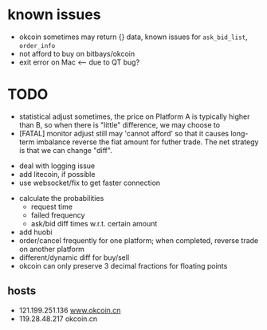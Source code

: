 # known issues
* okcoin sometimes may return {} data, known issues for `ask_bid_list`, `order_info`
* not afford to buy on bitbays/okcoin
* exit error on Mac <-- due to QT bug?

# TODO
* statistical adjust
   sometimes, the price on Platform A is typically higher than B, so when there is "little" difference, we may choose to
* [FATAL] monitor adjust still may 'cannot afford' so that it causes long-term imbalance
reverse the fiat amount for futher trade. The net strategy is that we can change "diff".
- deal with logging issue
- add litecoin, if possible
- use websocket/fix to get faster connection
* calculate the probabilities
    - request time
    - failed frequency
    - ask/bid diff times w.r.t. certain amount
* add huobi
* order/cancel frequently for one platform; when completed, reverse trade on another platform
* different/dynamic diff for buy/sell
* okcoin can only preserve 3 decimal fractions for floating points

## hosts
- 121.199.251.136 www.okcoin.cn
- 119.28.48.217   okcoin.cn
